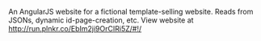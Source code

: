 An AngularJS website for a fictional template-selling website.
Reads from JSONs, dynamic id-page-creation, etc.
View website at http://run.plnkr.co/EbIm2ji9OrCIRi5Z/#!/